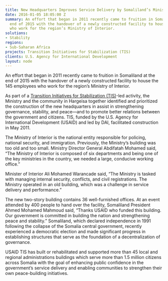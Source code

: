 ```yaml
---
title: New Headquarters Improves Service Delivery by Somaliland’s Ministry of Interior
date: 2016-01-05 18:05:00 Z
summary: An effort that began in 2011 recently came to fruition in Somaliland at the
  end of 2015 with the handover of a newly constructed facility to house the 145 employees
  who work for the region’s Ministry of Interior.
solutions:
- Stability
regions:
- Sub-Saharan Africa
projects: Transition Initiatives for Stabilization (TIS)
clients: U.S. Agency for International Development
layout: node
---
```


An effort that began in 2011 recently came to fruition in Somaliland at the end of 2015 with the handover of a newly constructed facility to house the 145 employees who work for the region’s Ministry of Interior.

As part of a [Transition Initiatives for Stabilization (TIS)](http://dai.com/our-work/projects/somalia—transition-initiatives-stabilization-tis)-led activity, the Ministry and the community in Hargeisa together identified and prioritized the construction of the new headquarters in assist in strengthening governance, stability, and peace—and to promote better relations between the government and citizens. TIS, funded by the U.S. Agency for International Development (USAID) and led by DAI, facilitated construction in May 2011.

The Ministry of Interior is the national entity responsible for policing, national security, and immigration. Previously, the Ministry’s building was too old and too small. Ministry Director General Abdifatah Mohamed said, “The Ministry of Interior is composed of six departments and being one of the key ministries in the country, we needed a large, conducive working office.”

Minister of Interior Ali Mohamed Warancade said, “The Ministry is tasked with managing internal security, conflicts, and civil registrations. The Ministry operated in an old building, which was a challenge in service delivery and performance.”

The new two-story building contains 36 well-furnished offices. At an event attended by 400 people to hand over the facility, Somaliland President Ahmed Mohamed Mahmoud said, “Thanks USAID who funded this building. Our government is committed in building the nation and strengthening peace and stability.” Somaliland, which declared independence in 1991 following the collapse of the Somalia central government, recently experienced a democratic election and made significant progress in establishing structures that serve as the foundation of a decentralization of governance.

USAID TIS has built or rehabilitated and supported more than 45 local and regional administrations buildings which serve more than 1.5 million citizens across Somalia with the goal of enhancing public confidence in the government’s service delivery and enabling communities to strengthen their own peace-building initiatives.
